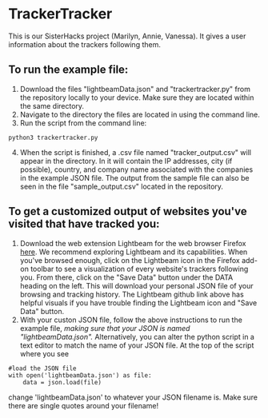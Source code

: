 # TrackerTracker
This is our SisterHacks project (Marilyn, Annie, Vanessa). It gives a user information about the trackers following them. 

## To run the example file:
1. Download the files "lightbeamData.json" and "trackertracker.py" from the repository locally to your device. Make sure they are located within the same directory.
2. Navigate to the directory the files are located in using the command line.
3. Run the script from the command line:
```
python3 trackertracker.py
```
4. When the script is finished, a .csv file named "tracker_output.csv" will appear in the directory. In it will contain the IP addresses, city (if possible), country, and company name associated with the companies in the example JSON file. The output from the sample file can also be seen in the file "sample_output.csv" located in the repository.

## To get a customized output of websites you've visited that have tracked you:
1. Download the web extension Lightbeam for the web browser Firefox [here](https://github.com/mozilla/lightbeam-we). We recommend exploring Lightbeam and its capabilities. When you've browsed enough, click on the Lightbeam icon in the Firefox add-on toolbar to see a visualization of every website's trackers following you. From there, click on the "Save Data" button under the DATA heading on the left. This will download your personal JSON file of your browsing and tracking history. The Lightbeam github link above has helpful visuals if you have trouble finding the Lightbeam icon and "Save Data" button.
2. With your custon JSON file, follow the above instructions to run the example file, *making sure that your JSON is named "lightbeamData.json".*
Alternatively, you can alter the python script in a text editor to match the name of your JSON file. At the top of the script where you see
```
#load the JSON file
with open('lightbeamData.json') as file:
    data = json.load(file)
```
change 'lightbeamData.json' to whatever your JSON filename is. Make sure there are single quotes around your filename!
